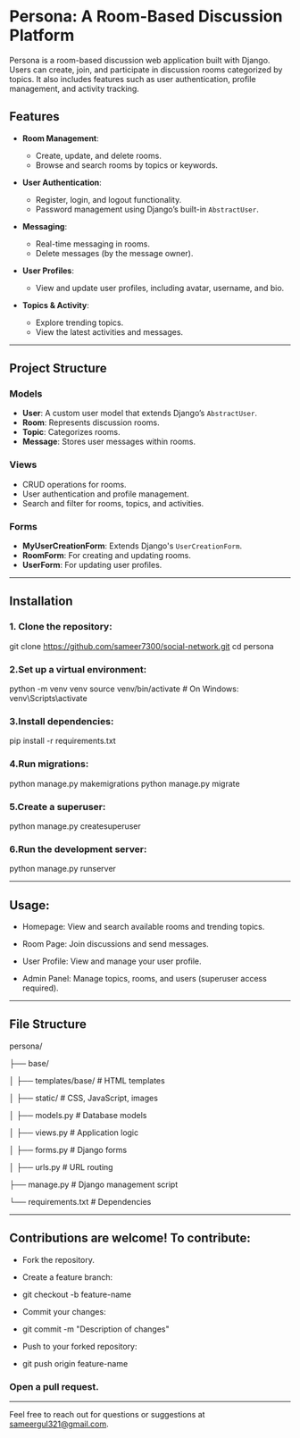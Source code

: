 
# Persona: A Room-Based Discussion Platform

Persona is a room-based discussion web application built with Django. Users can create, join, and participate in discussion rooms categorized by topics. It also includes features such as user authentication, profile management, and activity tracking.

## Features

- **Room Management**: 
  - Create, update, and delete rooms.
  - Browse and search rooms by topics or keywords.
  
- **User Authentication**:
  - Register, login, and logout functionality.
  - Password management using Django’s built-in `AbstractUser`.

- **Messaging**:
  - Real-time messaging in rooms.
  - Delete messages (by the message owner).

- **User Profiles**:
  - View and update user profiles, including avatar, username, and bio.

- **Topics & Activity**:
  - Explore trending topics.
  - View the latest activities and messages.


-----------------------------------------------------------------------------------------------------------------------------------------------------------------------------------------------------------------

## Project Structure

### Models
- **User**: A custom user model that extends Django’s `AbstractUser`.
- **Room**: Represents discussion rooms.
- **Topic**: Categorizes rooms.
- **Message**: Stores user messages within rooms.

### Views
- CRUD operations for rooms.
- User authentication and profile management.
- Search and filter for rooms, topics, and activities.

### Forms
- **MyUserCreationForm**: Extends Django's `UserCreationForm`.
- **RoomForm**: For creating and updating rooms.
- **UserForm**: For updating user profiles.

-------------------------------------------------------------------------------------------------------------------------------------------------------------------------------------------------------------------


## Installation

### 1. Clone the repository:

 git clone https://github.com/sameer7300/social-network.git
  cd persona

### 2.Set up a virtual environment:

python -m venv venv
source venv/bin/activate  # On Windows: venv\Scripts\activate


### 3.Install dependencies:

pip install -r requirements.txt

 
### 4.Run migrations:

python manage.py makemigrations
python manage.py migrate

### 5.Create a superuser:

python manage.py createsuperuser


### 6.Run the development server:

python manage.py runserver

--------------------------------------------------------------------------------------------------------------------------------------------------------------------------------------------------------------------

## Usage:

- Homepage: View and search available rooms and trending topics.

- Room Page: Join discussions and send messages.

- User Profile: View and manage your user profile.

- Admin Panel: Manage topics, rooms, and users (superuser access required).

-------------------------------------------------------------------------------------------------------------------------------------------------------------------------------------------------------------------

## File Structure

persona/

├── base/

│   ├── templates/base/     # HTML templates

│   ├── static/             # CSS, JavaScript, images

│   ├── models.py           # Database models

│   ├── views.py            # Application logic

│   ├── forms.py            # Django forms

│   ├── urls.py             # URL routing

├── manage.py               # Django management script

└── requirements.txt        # Dependencies


-------------------------------------------------------------------------------------------------------------------------------------------------------------------------------------------------------------------


## Contributions are welcome! To contribute:

- Fork the repository.

- Create a feature branch:

- git checkout -b feature-name

- Commit your changes:

- git commit -m "Description of changes"

- Push to your forked repository:

- git push origin feature-name


### Open a pull request.

-------------------------------------------------------------------------------------------------------------------------------------------------------------------------------------------------------------------


Feel free to reach out for questions or suggestions at sameergul321@gmail.com.
